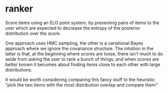 # ranker

Score items using an ELO point system, by presenting pairs of items
to the user which are expected to decrease the entropy of the posterior
distribution over the score.

One approach uses HMC sampling, the other is a variational Bayes
approach where we ignore the covariance structure. The intuition
in the latter is that, at the beginning where scores are loose,
there isn't much to do aside from asking the user to rank a bunch
of things, and when scores are better known it becomes about
finding items close to each other with large distributions.

It would be worth considering comparing this fancy stuff to the heuristic:
"pick the two items with the most distribution overlap and compare them"